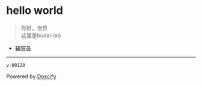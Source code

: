 # hello world

> 你好，世界  
> 这里是budai-lab  
* [辅导员](/FDY/)
---
`v-00120`

 Powered by [Doscify](https://docsify.js.org/#/zh-cn/)
